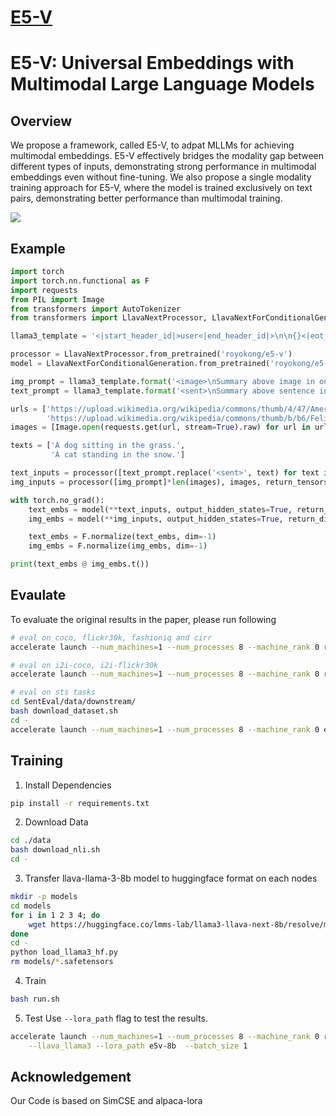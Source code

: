 # [E5-V](https://github.com/kongds/E5-V)

# E5-V: Universal Embeddings with Multimodal Large Language Models

## Overview
We propose a framework, called E5-V, to adpat MLLMs for achieving multimodal embeddings. E5-V effectively bridges the modality gap between different types of inputs, demonstrating strong performance in multimodal embeddings even without fine-tuning. We also propose a single modality training approach for E5-V, where the model is trained exclusively on text pairs, demonstrating better performance than multimodal training.

![](figure/e5v.png)

## Example
``` python
import torch
import torch.nn.functional as F
import requests
from PIL import Image
from transformers import AutoTokenizer
from transformers import LlavaNextProcessor, LlavaNextForConditionalGeneration

llama3_template = '<|start_header_id|>user<|end_header_id|>\n\n{}<|eot_id|><|start_header_id|>assistant<|end_header_id|>\n\n \n'

processor = LlavaNextProcessor.from_pretrained('royokong/e5-v')
model = LlavaNextForConditionalGeneration.from_pretrained('royokong/e5-v', torch_dtype=torch.float16).cuda()

img_prompt = llama3_template.format('<image>\nSummary above image in one word: ')
text_prompt = llama3_template.format('<sent>\nSummary above sentence in one word: ')

urls = ['https://upload.wikimedia.org/wikipedia/commons/thumb/4/47/American_Eskimo_Dog.jpg/360px-American_Eskimo_Dog.jpg',
        'https://upload.wikimedia.org/wikipedia/commons/thumb/b/b6/Felis_catus-cat_on_snow.jpg/179px-Felis_catus-cat_on_snow.jpg']
images = [Image.open(requests.get(url, stream=True).raw) for url in urls]

texts = ['A dog sitting in the grass.',
         'A cat standing in the snow.']

text_inputs = processor([text_prompt.replace('<sent>', text) for text in texts], return_tensors="pt", padding=True).to('cuda')
img_inputs = processor([img_prompt]*len(images), images, return_tensors="pt", padding=True).to('cuda')

with torch.no_grad():
    text_embs = model(**text_inputs, output_hidden_states=True, return_dict=True).hidden_states[-1][:, -1, :]
    img_embs = model(**img_inputs, output_hidden_states=True, return_dict=True).hidden_states[-1][:, -1, :]

    text_embs = F.normalize(text_embs, dim=-1)
    img_embs = F.normalize(img_embs, dim=-1)

print(text_embs @ img_embs.t())
```


## Evaulate
To evaluate the original results in the paper, please run following
```sh
# eval on coco, flickr30k, fashioniq and cirr
accelerate launch --num_machines=1 --num_processes 8 --machine_rank 0 retrieval.py  --use_e5v 

# eval on i2i-coco, i2i-flickr30k
accelerate launch --num_machines=1 --num_processes 8 --machine_rank 0 retrieval.py  --use_e5v  --ocr_replace_text

# eval on sts tasks
cd SentEval/data/downstream/
bash download_dataset.sh
cd -
accelerate launch --num_machines=1 --num_processes 8 --machine_rank 0 eval_sts.py --model_name_or_path royokong/e5-v
```

## Training
1. Install Dependencies

``` sh
pip install -r requirements.txt
```

2. Download Data

``` sh
cd ./data
bash download_nli.sh
cd -
```

3. Transfer llava-llama-3-8b model to huggingface format on each nodes

``` sh
mkdir -p models
cd models
for i in 1 2 3 4; do
    wget https://huggingface.co/lmms-lab/llama3-llava-next-8b/resolve/main/model-0000$i-of-00004.safetensors
done
cd -
python load_llama3_hf.py
rm models/*.safetensors
```

4. Train
``` sh
bash run.sh
```

5. Test
Use `--lora_path` flag to test the results.
``` sh
accelerate launch --num_machines=1 --num_processes 8 --machine_rank 0 retrieval.py \
    --llava_llama3 --lora_path e5v-8b  --batch_size 1
```


## Acknowledgement
Our Code is based on SimCSE and alpaca-lora
